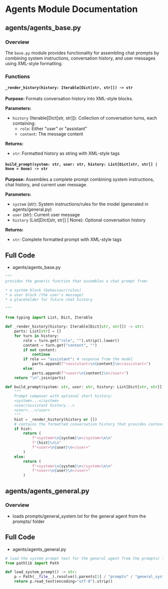 # Agents Module Documentation

## agents/agents_base.py

### Overview
The `base.py` module provides functionality for assembling chat prompts by combining system instructions, conversation history, and user messages using XML-style formatting.

### Functions

#### `_render_history(history: Iterable[Dict[str, str]]) -> str`
**Purpose:** Formats conversation history into XML-style blocks.

**Parameters:**
- `history` (Iterable[Dict[str, str]]): Collection of conversation turns, each containing:
  - `role`: Either "user" or "assistant"
  - `content`: The message content

**Returns:**
- `str`: Formatted history as string with XML-style tags



#### `build_prompt(system: str, user: str, history: List[Dict[str, str]] | None = None) -> str`
**Purpose:** Assembles a complete prompt combining system instructions, chat history, and current user message.

**Parameters:**
- `system` (str): System instructions/rules for the model (generated in agents/general.py)
- `user` (str): Current user message
- `history` (List[Dict[str, str]] | None): Optional conversation history

**Returns:**
- `str`: Complete formatted prompt with XML-style tags

## Full Code

- agents/agents_base.py

```python
"""
provides the generic function that assembles a chat prompt from:

* a system block (behaviour/rules)
* a user block (the user's message)
* a placeholder for future chat history

"""

from typing import List, Dict, Iterable

def _render_history(history: Iterable[Dict[str, str]]) -> str:
    parts: List[str] = []
    for turn in history:
        role = turn.get("role", "").strip().lower()
        content = turn.get("content", "")
        if not content:
            continue
        if role == "assistant": # response from the model
            parts.append(f"<assistant>\n{content}\n</assistant>")
        else:
            parts.append(f"<user>\n{content}\n</user>")
    return "\n".join(parts)

def build_prompt(system: str, user: str, history: List[Dict[str, str]] | None = None) -> str:
    """
    Prompt composer with optional short history:
    <system>...</system>
    <user/assistant history...>
    <user>...</user>
    """
    hist = _render_history(history or [])
    # contains the formatted conversation history that provides context for the model's next response
    if hist:
        return (
            f"<system>\n{system}\n</system>\n\n"
            f"{hist}\n\n"
            f"<user>\n{user}\n</user>"
        )
    else:
        return (
            f"<system>\n{system}\n</system>\n\n"
            f"<user>\n{user}\n</user>"
        )
```


## agents/agents_general.py

### Overview
- loads prompts/general_system.txt for the general agent from the prompts/ folder

## Full Code

- agents/agents_general.py

```python
# load the system prompt text for the general agent from the prompts/ folder
from pathlib import Path

def load_system_prompt() -> str:
    p = Path(__file__).resolve().parents[1] / "prompts" / "general_system.txt"
    return p.read_text(encoding="utf-8").strip()

```
